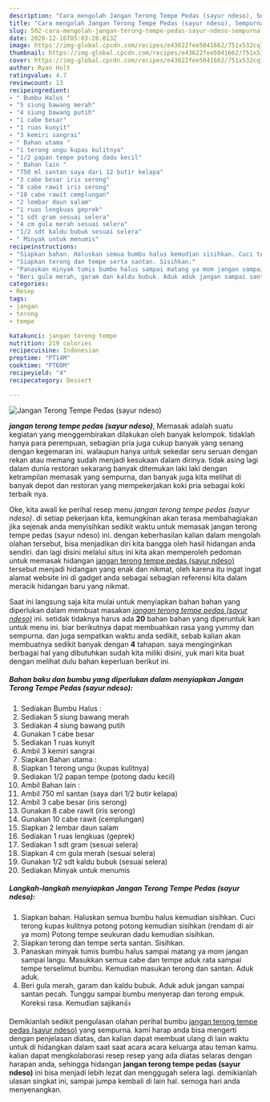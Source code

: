 ```yaml
---
description: "Cara mengolah Jangan Terong Tempe Pedas (sayur ndeso), Sempurna"
title: "Cara mengolah Jangan Terong Tempe Pedas (sayur ndeso), Sempurna"
slug: 502-cara-mengolah-jangan-terong-tempe-pedas-sayur-ndeso-sempurna
date: 2020-12-16T05:03:28.013Z
image: https://img-global.cpcdn.com/recipes/e43622fee5041662/751x532cq70/jangan-terong-tempe-pedas-sayur-ndeso-foto-resep-utama.jpg
thumbnail: https://img-global.cpcdn.com/recipes/e43622fee5041662/751x532cq70/jangan-terong-tempe-pedas-sayur-ndeso-foto-resep-utama.jpg
cover: https://img-global.cpcdn.com/recipes/e43622fee5041662/751x532cq70/jangan-terong-tempe-pedas-sayur-ndeso-foto-resep-utama.jpg
author: Ryan Holt
ratingvalue: 4.7
reviewcount: 13
recipeingredient:
- " Bumbu Halus "
- "5 siung bawang merah"
- "4 siung bawang putih"
- "1 cabe besar"
- "1 ruas kunyit"
- "3 kemiri sangrai"
- " Bahan utama "
- "1 terong ungu kupas kulitnya"
- "1/2 papan tempe potong dadu kecil"
- " Bahan lain "
- "750 ml santan saya dari 12 butir kelapa"
- "3 cabe besar iris serong"
- "8 cabe rawit iris serong"
- "10 cabe rawit cemplungan"
- "2 lembar daun salam"
- "1 ruas lengkuas geprek"
- "1 sdt gram sesuai selera"
- "4 cm gula merah sesuai selera"
- "1/2 sdt kaldu bubuk sesuai selera"
- " Minyak untuk menumis"
recipeinstructions:
- "Siapkan bahan. Haluskan semua bumbu halus kemudian sisihkan. Cuci terong kupas kulitnya potong potong kemudian sisihkan (rendam di air ya mom) Potong tempe seukuran dadu kemudian sisihkan."
- "Siapkan terong dan tempe serta santan. Sisihkan."
- "Panaskan minyak tumis bumbu halus sampai matang ya mom jangan sampai langu. Masukkan semua cabe dan tempe aduk rata sampai tempe terselimut bumbu. Kemudian masukan terong dan santan. Aduk aduk."
- "Beri gula merah, garam dan kaldu bubuk. Aduk aduk jangan sampai santan pecah. Tunggu sampai bumbu menyerap dan terong empuk. Koreksi rasa. Kemudian sajikan👍"
categories:
- Resep
tags:
- jangan
- terong
- tempe

katakunci: jangan terong tempe 
nutrition: 219 calories
recipecuisine: Indonesian
preptime: "PT14M"
cooktime: "PT60M"
recipeyield: "4"
recipecategory: Dessert

---
```



![Jangan Terong Tempe Pedas (sayur ndeso)](https://img-global.cpcdn.com/recipes/e43622fee5041662/751x532cq70/jangan-terong-tempe-pedas-sayur-ndeso-foto-resep-utama.jpg)

<b><i>jangan terong tempe pedas (sayur ndeso)</i></b>, Memasak adalah suatu kegiatan yang menggembirakan dilakukan oleh banyak kelompok. tidaklah hanya para perempuan, sebagian pria juga cukup banyak yang senang dengan kegemaran ini. walaupun hanya untuk sekedar seru seruan dengan rekan atau memang sudah menjadi kesukaan dalam dirinya. tidak asing lagi dalam dunia restoran sekarang banyak ditemukan laki laki dengan ketrampilan memasak yang sempurna, dan banyak juga kita melihat di banyak depot dan restoran yang mempekerjakan koki pria sebagai koki terbaik nya.



Oke, kita awali ke perihal resep menu <i>jangan terong tempe pedas (sayur ndeso)</i>. di setiap pekerjaan kita, kemungkinan akan terasa membahagiakan jika sejenak anda menyisihkan sedikit waktu untuk memasak jangan terong tempe pedas (sayur ndeso) ini. dengan keberhasilan kalian dalam mengolah olahan tersebut, bisa menjadikan diri kita bangga oleh hasil hidangan anda sendiri. dan lagi disini melalui situs ini kita akan memperoleh pedoman untuk memasak hidangan <u>jangan terong tempe pedas (sayur ndeso)</u> tersebut menjadi hidangan yang enak dan nikmat, oleh karena itu ingat ingat alamat website ini di gadget anda sebagai sebagian referensi kita dalam meracik hidangan baru yang nikmat.


Saat ini langsung saja kita mulai untuk menyiapkan bahan bahan yang diperlukan dalam membuat masakan <u><i>jangan terong tempe pedas (sayur ndeso)</i></u> ini. setidak tidaknya harus ada <b>20</b> bahan bahan yang diperuntuk kan untuk menu ini. biar berikutnya dapat membuahkan rasa yang yummy dan sempurna. dan juga sempatkan waktu anda sedikit, sebab kalian akan membuatnya sedikit banyak dengan <b>4</b> tahapan. saya menginginkan berbagai hal yang dibutuhkan sudah kita miliki disini, yuk mari kita buat dengan melihat dulu bahan keperluan berikut ini.

<!--inarticleads1-->

##### Bahan baku dan bumbu yang diperlukan dalam menyiapkan Jangan Terong Tempe Pedas (sayur ndeso):

1. Sediakan  Bumbu Halus :
1. Sediakan 5 siung bawang merah
1. Sediakan 4 siung bawang putih
1. Gunakan 1 cabe besar
1. Sediakan 1 ruas kunyit
1. Ambil 3 kemiri sangrai
1. Siapkan  Bahan utama :
1. Siapkan 1 terong ungu (kupas kulitnya)
1. Sediakan 1/2 papan tempe (potong dadu kecil)
1. Ambil  Bahan lain :
1. Ambil 750 ml santan (saya dari 1/2 butir kelapa)
1. Ambil 3 cabe besar (iris serong)
1. Gunakan 8 cabe rawit (iris serong)
1. Gunakan 10 cabe rawit (cemplungan)
1. Siapkan 2 lembar daun salam
1. Sediakan 1 ruas lengkuas (geprek)
1. Sediakan 1 sdt gram (sesuai selera)
1. Siapkan 4 cm gula merah (sesuai selera)
1. Gunakan 1/2 sdt kaldu bubuk (sesuai selera)
1. Sediakan  Minyak untuk menumis




<!--inarticleads2-->

##### Langkah-langkah menyiapkan Jangan Terong Tempe Pedas (sayur ndeso):

1. Siapkan bahan. Haluskan semua bumbu halus kemudian sisihkan. Cuci terong kupas kulitnya potong potong kemudian sisihkan (rendam di air ya mom) Potong tempe seukuran dadu kemudian sisihkan.
1. Siapkan terong dan tempe serta santan. Sisihkan.
1. Panaskan minyak tumis bumbu halus sampai matang ya mom jangan sampai langu. Masukkan semua cabe dan tempe aduk rata sampai tempe terselimut bumbu. Kemudian masukan terong dan santan. Aduk aduk.
1. Beri gula merah, garam dan kaldu bubuk. Aduk aduk jangan sampai santan pecah. Tunggu sampai bumbu menyerap dan terong empuk. Koreksi rasa. Kemudian sajikan👍




Demikianlah sedikit pengulasan olahan perihal bumbu <u>jangan terong tempe pedas (sayur ndeso)</u> yang sempurna. kami harap anda bisa mengerti dengan penjelasan diatas, dan kalian dapat membuat ulang di lain waktu untuk di hidangkan dalam saat saat acara acara keluarga atau teman kamu. kalian dapat mengkolaborasi resep resep yang ada diatas selaras dengan harapan anda, sehingga hidangan <b>jangan terong tempe pedas (sayur ndeso)</b> ini bisa menjadi lebih lezat dan menggugah selera lagi. demikianlah ulasan singkat ini, sampai jumpa kembali di lain hal. semoga hari anda menyenangkan.

